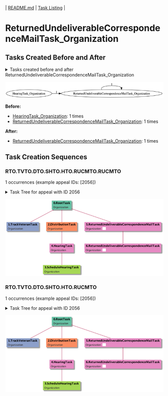| [README.md](/README.md) | [Task Listing](tasklist.md) |

# ReturnedUndeliverableCorrespondenceMailTask_Organization

## Tasks Created Before and After

<details><summary>Tasks created before and after ReturnedUndeliverableCorrespondenceMailTask_Organization</summary>

```
digraph G {
rankdir="LR";
"ReturnedUndeliverableCorrespondenceMailTask_Organization" -> "ReturnedUndeliverableCorrespondenceMailTask_Organization" [label=1]
"HearingTask_Organization" -> "ReturnedUndeliverableCorrespondenceMailTask_Organization" [label=1]
}
```
</details>

![ReturnedUndeliverableCorrespondenceMailTask_Organization](dot/ReturnedUndeliverableCorrespondenceMailTask_Organization.dot.png)

**Before:**

   * [HearingTask_Organization](HearingTask_Organization.md): 1 times
   * [ReturnedUndeliverableCorrespondenceMailTask_Organization](ReturnedUndeliverableCorrespondenceMailTask_Organization.md): 1 times

**After:**

   * [ReturnedUndeliverableCorrespondenceMailTask_Organization](ReturnedUndeliverableCorrespondenceMailTask_Organization.md): 1 times

## Task Creation Sequences

### RTO.TVTO.DTO.SHTO.HTO.RUCMTO.RUCMTO

1 occurrences (example appeal IDs: [2056])

<details><summary>Task Tree for appeal with ID 2056</summary>

```
@startuml
skinparam {
  ObjectBorderColor #555
  ObjectBorderThickness 0
  ObjectFontStyle bold
  ObjectFontSize 14
  ObjectAttributeFontColor #333
  ObjectAttributeFontSize 12
}
  object 0.RootTask #66c2a5 {
Organization
}
  object 1.TrackVeteranTask #8da0cb {
Organization
}
  object 2.DistributionTask #fc8d62 {
Organization
}
  object 3.ScheduleHearingTask #a6d854 {
Organization
}
  object 4.HearingTask #e78ac3 {
Organization
}
  object 5.ReturnedUndeliverableCorrespondenceMailTask #e78ac3 {
Organization  <back:white>    </back>
}
  object 6.ReturnedUndeliverableCorrespondenceMailTask #e78ac3 {
Organization  <back:white>    </back>
}
0.RootTask -- 1.TrackVeteranTask
0.RootTask -- 2.DistributionTask
4.HearingTask -- 3.ScheduleHearingTask
2.DistributionTask -- 4.HearingTask
0.RootTask -- 5.ReturnedUndeliverableCorrespondenceMailTask
5.ReturnedUndeliverableCorrespondenceMailTask -- 6.ReturnedUndeliverableCorrespondenceMailTask
@enduml
```
</details>

![RTO.TVTO.DTO.SHTO.HTO.RUCMTO.RUCMTO-2056](uml/RTO.TVTO.DTO.SHTO.HTO.RUCMTO.RUCMTO-2056.png)

### RTO.TVTO.DTO.SHTO.HTO.RUCMTO

1 occurrences (example appeal IDs: [2056])

<details><summary>Task Tree for appeal with ID 2056</summary>

```
@startuml
skinparam {
  ObjectBorderColor #555
  ObjectBorderThickness 0
  ObjectFontStyle bold
  ObjectFontSize 14
  ObjectAttributeFontColor #333
  ObjectAttributeFontSize 12
}
  object 0.RootTask #66c2a5 {
Organization
}
  object 1.TrackVeteranTask #8da0cb {
Organization
}
  object 2.DistributionTask #fc8d62 {
Organization
}
  object 3.ScheduleHearingTask #a6d854 {
Organization
}
  object 4.HearingTask #e78ac3 {
Organization
}
  object 5.ReturnedUndeliverableCorrespondenceMailTask #e78ac3 {
Organization  <back:white>    </back>
}
  object 6.ReturnedUndeliverableCorrespondenceMailTask #e78ac3 {
Organization  <back:white>    </back>
}
0.RootTask -- 1.TrackVeteranTask
0.RootTask -- 2.DistributionTask
4.HearingTask -- 3.ScheduleHearingTask
2.DistributionTask -- 4.HearingTask
0.RootTask -- 5.ReturnedUndeliverableCorrespondenceMailTask
5.ReturnedUndeliverableCorrespondenceMailTask -- 6.ReturnedUndeliverableCorrespondenceMailTask
@enduml
```
</details>

![RTO.TVTO.DTO.SHTO.HTO.RUCMTO-2056](uml/RTO.TVTO.DTO.SHTO.HTO.RUCMTO-2056.png)

